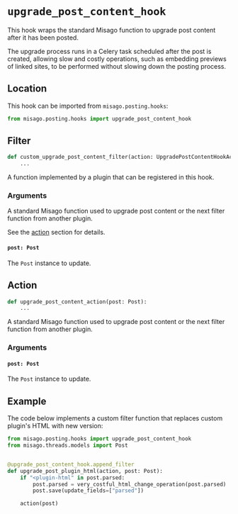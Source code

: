 # `upgrade_post_content_hook`

This hook wraps the standard Misago function to upgrade post content after it has been posted.

The upgrade process runs in a Celery task scheduled after the post is created, allowing slow and costly operations, such as embedding previews of linked sites, to be performed without slowing down the posting process.


## Location

This hook can be imported from `misago.posting.hooks`:

```python
from misago.posting.hooks import upgrade_post_content_hook
```


## Filter

```python
def custom_upgrade_post_content_filter(action: UpgradePostContentHookAction, post: Post):
    ...
```

A function implemented by a plugin that can be registered in this hook.


### Arguments

A standard Misago function used to upgrade post content or the next filter function from another plugin.

See the [action](#action) section for details.


#### `post: Post`

The `Post` instance to update.


## Action

```python
def upgrade_post_content_action(post: Post):
    ...
```

A standard Misago function used to upgrade post content or the next filter function from another plugin.


### Arguments

#### `post: Post`

The `Post` instance to update.


## Example

The code below implements a custom filter function that replaces custom plugin's HTML with new version:

```python
from misago.posting.hooks import upgrade_post_content_hook
from misago.threads.models import Post


@upgrade_post_content_hook.append_filter
def upgrade_post_plugin_html(action, post: Post):
    if "<plugin-html" in post.parsed:
        post.parsed = very_costful_html_change_operation(post.parsed)
        post.save(update_fields=["parsed"])

    action(post)
```